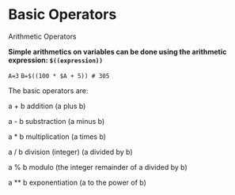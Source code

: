 # Basic Operators

Arithmetic Operators

**Simple arithmetics on variables can be done using the arithmetic expression: `$((expression))`**

`A=3`
`B=$((100 * $A + 5)) # 305`

The basic operators are:

a + b addition (a plus b)

a - b substraction (a minus b)

a * b multiplication (a times b)

a / b division (integer) (a divided by b)

a % b modulo (the integer remainder of a divided by b)

a ** b exponentiation (a to the power of b)